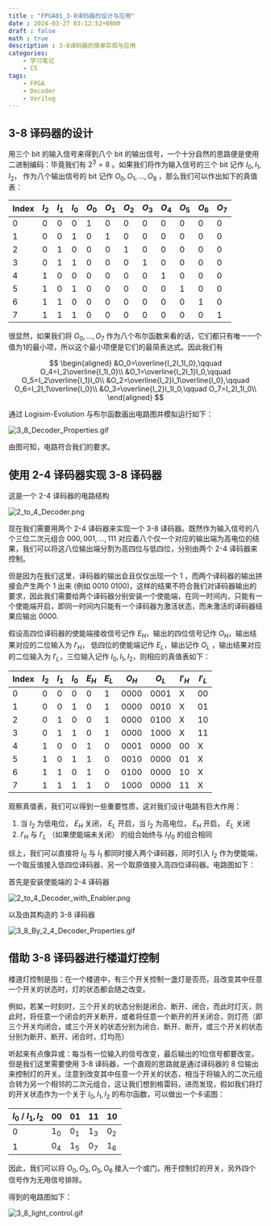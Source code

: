 ```yaml
---
title : "FPGA01_3-8译码器的设计与应用"
date : 2024-03-27 03:12:52+0800 
draft : false
math : true
description : 3-8译码器的简单实现与应用
categories:
    - 学习笔记
    - CS
tags:
    - FPGA
    - Decoder
    - Verilog
---
```


## 3-8 译码器的设计

用三个 bit 的输入信号来得到八个 bit 的输出信号，一个十分自然的思路便是使用二进制编码：毕竟我们有 $2^3=8$ 。如果我们将作为输入信号的三个 bit 记作 $I_0, I_1, I_2$， 作为八个输出信号的 bit 记作 $O_0, O_1, \dots, O_8$ ，那么我们可以作出如下的真值表：

|Index|$I_2$|$I_1$|$I_0$|$O_0$|$O_1$|$O_2$|$O_3$|$O_4$|$O_5$|$O_6$|$O_7$|
|---|---|---|---|---|---|---|---|---|---|---|---|
|0|0|0|0|1|0|0|0|0|0|0|0|
|1|0|0|1|0|1|0|0|0|0|0|0|
|2|0|1|0|0|0|1|0|0|0|0|0|
|3|0|1|1|0|0|0|1|0|0|0|0|
|4|1|0|0|0|0|0|0|1|0|0|0|
|5|1|0|1|0|0|0|0|0|1|0|0|
|6|1|1|0|0|0|0|0|0|0|1|0|
|7|1|1|1|0|0|0|0|0|0|0|1|

很显然，如果我们将 $O_0, \dots, O_7$ 作为八个布尔函数来看的话，它们都只有唯一一个值为1的最小项，所以这个最小项便是它们的最简表达式。因此我们有

$$
\begin{aligned}
&O_0=\overline{I_2I_1I_0},\qquad O_4=I_2\overline{I_1I_0}\\
&O_1=\overline{I_2I_1}I_0,\qquad O_5=I_2\overline{I_1}I_0\\
&O_2=\overline{I_2}I_1\overline{I_0},\qquad O_6=I_2I_1\overline{I_0}\\
&O_3=\overline{I_2}I_1I_0,\qquad O_7=I_2I_1I_0\\
\end{aligned}
$$

通过 Logisim-Evolution 与布尔函数画出电路图并模拟运行如下：

![3_8_Decoder_Properties.gif](https://s2.loli.net/2024/04/10/9sJxlDupvgY1XHe.gif)

由图可知，电路符合我们的要求。

## 使用 2-4 译码器实现 3-8 译码器

这是一个 2-4 译码器的电路结构

![2_to_4_Decoder.png](https://s2.loli.net/2024/04/10/iUgornTtQAvfDMY.png)

现在我们需要用两个 2-4 译码器来实现一个 3-8 译码器。既然作为输入信号的八个三位二次元组合 $000,001,\dots,111$ 对应着八个仅一个对应的输出端为高电位的结果，我们可以将这八位输出端分割为高四位与低四位，分别由两个 2-4 译码器来控制。

但是因为在我们这里，译码器的输出会且仅仅出现一个 $1$ ，而两个译码器的输出拼接会产生两个 $1$ 出来 (例如 $0010\ 0100$)，这样的结果不符合我们对译码器输出的要求，因此我们需要给两个译码器分别安装一个使能端，在同一时间内，只能有一个使能端开启，即同一时间内只能有一个译码器为激活状态，而未激活的译码器结果应输出 $0000$.

假设高四位译码器的使能端接收信号记作 $E_H$，输出的四位信号记作 $O_H$，输出结果对应的二位输入为 $I'_H$， 低四位的使能端记作 $E_L$，输出记作 $O_L$ ，输出结果对应的二位输入为 $I'_L$，三位输入记作 $I_0,I_1,I_2$，则相应的真值表如下：

Index|$I_2$|$I_1$|$I_0$|$E_H$|$E_L$|$O_H$|$O_L$| $I'_H$ | $I'_L$
--- | --- | --- | --- | --- | --- | --- | --- | --- | --- |
0|0 |0 |0 | 0 | 1 |0000 | 0001 | X | 00
1| 0 | 0 | 1 | 0 | 1 |0000 | 0010 | X | 01
2| 0 | 1 | 0 | 0 | 1 | 0000 | 0100 | X | 10
3| 0 | 1 | 1 | 0 | 1 | 0000 | 1000 | X | 11
4| 1 | 0 | 0 | 1 | 0 | 0001 | 0000 | 00 | X
5| 1 | 0 | 1 | 1 | 0 | 0010 | 0000 | 01 | X
6| 1 | 1 | 0 | 1 | 0 | 0100 | 0000 | 10 | X
7| 1 | 1 | 1 | 1 | 0 | 1000 | 0000 | 11 | X

观察真值表，我们可以得到一些重要性质，这对我们设计电路有巨大作用：

1. 当 $I_2$ 为低电位， $E_H$ 关闭， $E_L$ 开启，当 $I_2$ 为高电位， $E_H$ 开启， $E_L$ 关闭
2. $I'_H$ 与 $I'_L$ （如果使能端未关闭） 的组合始终与 $I_1I_0$ 的组合相同
 
综上，我们可以直接将 $I_0$ 与 $I_1$ 都同时接入两个译码器，同时引入 $I_2$ 作为使能端，一个取反值接入低四位译码器，另一个取原值接入高四位译码器。电路图如下：

首先是安装使能端的 2-4 译码器

![2_to_4_Decoder_with_Enabler.png](https://s2.loli.net/2024/04/10/v9PTupAzo3KD5f6.png)

以及由其构造的 3-8 译码器

![3_8_By_2_4_Decoder_Properties.gif](https://s2.loli.net/2024/04/10/Vk9l6C5eIWaQ2nD.gif)

## 借助 3-8 译码器进行楼道灯控制

楼道灯控制是指：在一个楼道中，有三个开关控制一盏灯是否亮，且改变其中任意一个开关的状态时，灯的状态都会随之改变。

例如，若某一时刻时，三个开关的状态分别是闭合、断开、闭合，而此时灯灭，则此时，将任意一个闭合的开关断开，或者将任意一个断开的开关闭合，则灯亮（即三个开关均闭合，或三个开关的状态分别为闭合、断开、断开，或三个开关的状态分别为断开、断开、闭合时，灯均亮）

听起来有点像异或：每当有一位输入的信号改变，最后输出的1位信号都要改变。但是我们这里需要使用 3-8 译码器，一个直观的思路就是通过译码器的 8 位输出来控制灯的开关。注意到改变其中任意一个开关的状态，相当于将输入的二次元组合转为另一个相邻的二次元组合，这让我们想到格雷码，进而发现，假如我们将灯的开关状态作为一个关于 $I_0,I_1,I_2$ 的布尔函数，可以做出一个卡诺图：

|$I_0$ / $I_1,I_2$ | 00 | 01 | 11 | 10
| --- | --- | --- | --- | --- 
| 0 | $1_0$ | $0_1$ | $1_3$ | $0_2$
| 1 | $0_4$ | $1_5$ | $0_7$ | $1_6$

因此，我们可以将 $O_0, O_3, O_5, O_6$ 接入一个或门，用于控制灯的开关，另外四个信号作为无用信号排除。

得到的电路图如下：

![3_8_light_control.gif](https://s2.loli.net/2024/04/10/7Jw28MHLYXAgveZ.gif)
